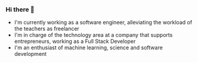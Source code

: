 ### Hi there 👋

- I'm currently working as a software engineer, alleviating the workload of the teachers as freelancer
- I'm in charge of the technology area at a company that supports entrepreneurs, working as a Full Stack Developer 
- I'm an enthusiast of machine learning, science and software development
<!--
**DidoTau/DidoTau** is a ✨ _special_ ✨ repository because its `README.md` (this file) appears on your GitHub profile.

Here are some ideas to get you started:

- 🔭 I’m currently working on ...
- 🌱 I’m currently learning ...
- 👯 I’m looking to collaborate on ...
- 🤔 I’m looking for help with ...
- 💬 Ask me about ...
- 📫 How to reach me: ...
- 😄 Pronouns: ...
- ⚡ Fun fact: ...
-->
